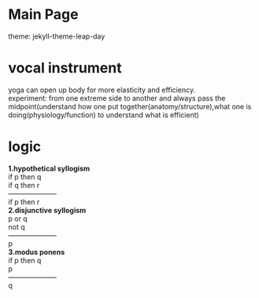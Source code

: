 # Main Page
theme: jekyll-theme-leap-day
# vocal instrument
yoga can open up body for more elasticity and efficiency.<br>
experiment: from one extreme side to another and always pass the midpoint(understand how one put together(anatomy/structure),what one is doing(physiology/function) to understand what is efficient)
# logic
<b>1.hypothetical syllogism</b>
<br>if p then q
<br>if q then r
<br>———————
<br>if p then r
<br><b>2.disjunctive syllogism</b>
<br>p or q
<br>not q
<br>———————
<br>p
<br><b>3.modus ponens</b>
<br>if p then q
<br>p
<br>———————
<br>q
